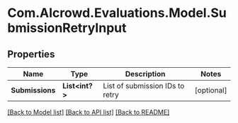 # Com.AIcrowd.Evaluations.Model.SubmissionRetryInput
## Properties

Name | Type | Description | Notes
------------ | ------------- | ------------- | -------------
**Submissions** | **List&lt;int?&gt;** | List of submission IDs to retry | [optional] 

[[Back to Model list]](../README.md#documentation-for-models) [[Back to API list]](../README.md#documentation-for-api-endpoints) [[Back to README]](../README.md)

